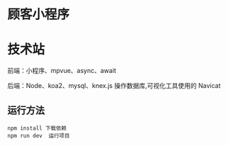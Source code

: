 # 顾客小程序

# 技术站

前端：小程序、mpvue、async、await

后端：Node、koa2、mysql、knex.js 操作数据库,可视化工具使用的 Navicat

## 运行方法

    npm install 下载依赖
    npm run dev  运行项目




